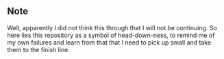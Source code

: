 ## Note

Well, apparently I did not think this through that I will not be continuing. So here lies this repository as a symbol of head-down-ness, to remind me of my own failures and learn from that that I need to pick up small and take them to the finish line.
